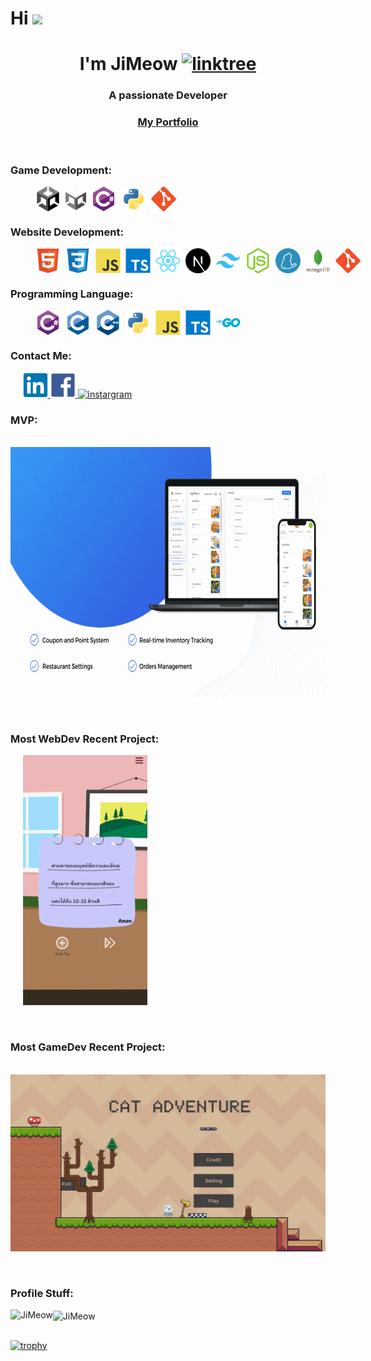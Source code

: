 # Hi ![](https://user-images.githubusercontent.com/18350557/176309783-0785949b-9127-417c-8b55-ab5a4333674e.gif)
<h1 align="center" item="center">I'm JiMeow
<a href="https://linktr.ee/jimeow"> 
    <img src="https://assets.production.linktr.ee/a8fffeb2b124e17b010e3b9a85996b6e85334b56/favicon/apple-icon-180x180.png" alt="linktree" width="32" height="32"/>
</a></h1>

<h3 align="center" class="red">A passionate Developer</h3>
<h3 align="center" > <a href="https://jimeow-portfolio.vercel.app">My Portfolio </a></h3>


<br>
<div style="display: flex; flex-direction: column;">
    <h3 style="">Game Development:</h3>
    <div style="display: flex; gap: 8px; margin-left: 16px;">
        &nbsp;&nbsp;&nbsp;&nbsp;
        <img src="https://raw.githubusercontent.com/devicons/devicon/master/icons/unity/unity-original.svg#gh-light-mode-only" alt="unity" width="40" height="40"/>
        <img src="unity-black-theme.png#gh-dark-mode-only#gh-dark-mode-only" alt="unity" width="33" height="38"/>
        <img src="https://raw.githubusercontent.com/devicons/devicon/master/icons/csharp/csharp-original.svg" alt="csharp" width="40" height="40"/> 
        <img src="https://raw.githubusercontent.com/devicons/devicon/master/icons/python/python-original.svg" alt="python" width="40" height="40"/>
        <img src="https://raw.githubusercontent.com/devicons/devicon/55609aa5bd817ff167afce0d965585c92040787a/icons/git/git-plain.svg" alt="git" width="40" height="40"/>
    </div>
    <h3 style="">Website Development:</h3>
    <div style="display: flex; gap: 8px; margin-left: 16px;">
        &nbsp;&nbsp;&nbsp;&nbsp;
        <img src="https://raw.githubusercontent.com/devicons/devicon/master/icons/html5/html5-original.svg" alt="html5" width="40" height="40"/>
        <img src="https://raw.githubusercontent.com/devicons/devicon/55609aa5bd817ff167afce0d965585c92040787a/icons/css3/css3-original.svg" alt="css" width="40" height="40"/>
        <img src="https://raw.githubusercontent.com/devicons/devicon/55609aa5bd817ff167afce0d965585c92040787a/icons/javascript/javascript-original.svg" alt="javascripts" width="40" height="40"/>
        <img src="https://raw.githubusercontent.com/devicons/devicon/55609aa5bd817ff167afce0d965585c92040787a/icons/typescript/typescript-original.svg" alt="typescripts" width="40" height="40"/>
        <img src="https://raw.githubusercontent.com/devicons/devicon/master/icons/react/react-original.svg" alt="react" width="40" height="40"/>
        <img src="https://raw.githubusercontent.com/devicons/devicon/55609aa5bd817ff167afce0d965585c92040787a/icons/nextjs/nextjs-original.svg" alt="nextjs" width="40" height="40"/>
        <img src="https://raw.githubusercontent.com/devicons/devicon/55609aa5bd817ff167afce0d965585c92040787a/icons/tailwindcss/tailwindcss-plain.svg" alt="tailwindcss" width="40" height="40"/>
        <img src="https://raw.githubusercontent.com/devicons/devicon/master/icons/nodejs/nodejs-original.svg" alt="nodejs" width="40" height="40"/>
        <img src="https://raw.githubusercontent.com/devicons/devicon/55609aa5bd817ff167afce0d965585c92040787a/icons/yarn/yarn-original.svg" alt="yarn" width="40" height="40"/>
        <img src="https://raw.githubusercontent.com/devicons/devicon/55609aa5bd817ff167afce0d965585c92040787a/icons/mongodb/mongodb-original-wordmark.svg" alt="mongodb" width="40" height="40"/>
        <img src="https://raw.githubusercontent.com/devicons/devicon/55609aa5bd817ff167afce0d965585c92040787a/icons/git/git-plain.svg" alt="git" width="40" height="40"/>
    </div>
    <h3 style="">Programming Language:</h3>
    <div style="display: flex; gap: 8px; margin-left: 16px;">
        &nbsp;&nbsp;&nbsp;&nbsp;
        <img src="https://raw.githubusercontent.com/devicons/devicon/master/icons/csharp/csharp-original.svg" alt="csharp" width="40" height="40"/> 
        <img src="https://raw.githubusercontent.com/devicons/devicon/master/icons/c/c-original.svg" alt="c" width="40" height="40"/> 
        <img src="https://raw.githubusercontent.com/devicons/devicon/master/icons/cplusplus/cplusplus-original.svg" alt="cplusplus" width="40" height="40"/> 
        <img src="https://raw.githubusercontent.com/devicons/devicon/master/icons/python/python-original.svg" alt="python" width="40" height="40"/>
        <img src="https://raw.githubusercontent.com/devicons/devicon/55609aa5bd817ff167afce0d965585c92040787a/icons/javascript/javascript-original.svg" alt="javascripts" width="40" height="40"/>
        <img src="https://raw.githubusercontent.com/devicons/devicon/55609aa5bd817ff167afce0d965585c92040787a/icons/typescript/typescript-original.svg" alt="typescripts" width="40" height="40"/>
        <img src="https://raw.githubusercontent.com/devicons/devicon/55609aa5bd817ff167afce0d965585c92040787a/icons/go/go-original-wordmark.svg" alt="javascripts" width="40" height="40"/>
    </div>
</div>

<h3 align="left"> Contact Me:</h3>
&nbsp;&nbsp;&nbsp;&nbsp;
<a href="https://www.linkedin.com/in/JiMeow"> 
    <img src="https://raw.githubusercontent.com/devicons/devicon/master/icons/linkedin/linkedin-original.svg" alt="linkedin" width="40" height="40"/>
</a>
<a href="https://www.facebook.com/profile.php?id=100002980307173"> 
    <img src="https://raw.githubusercontent.com/devicons/devicon/master/icons/facebook/facebook-original.svg" alt="facebook" width="40" height="40"/>
</a>
<a href="https://www.instagram.com/ixq_jrt/"> 
    <img src="https://raw.githubusercontent.com/rahuldkjain/github-profile-readme-generator/master/src/images/icons/Social/instagram.svg" alt="instargram" width="40" height="40"/>
</a>

<br>
<h3 align="left"> MVP:</h3>
<p> 
    &nbsp;&nbsp;&nbsp;&nbsp;
    <a href="https://meeorder-frontend.vercel.app" >
        <img src="meeorder.gif" alt="Meeorder" height="400"/>
    </a>
</p>

<br>
<h3 align="left"> Most WebDev Recent Project:</h3>
<p> 
    &nbsp;&nbsp;&nbsp;&nbsp;
    <a href="https://tips-meow.vercel.app/" >
        <img src="TipsGif.gif" alt="Tips" height="400"/>
    </a>
</p>

<br>
<h3 align="left"> Most GameDev Recent Project:</h3>
<p>
    &nbsp;&nbsp;&nbsp;&nbsp;
    <a href="https://cat-adventure.vercel.app/" >
        <img src="CatAdventure.gif" alt="CatAdventure" width="900"/>
    </a>
</p>

<br>
<h3 align="left"> Profile Stuff:</h3>
<p> <img align="left" src="https://github-readme-stats.vercel.app/api?username=JiMeow&show_icons=true&theme=radical" alt="JiMeow" />
<p> <img align="center" src="https://github-readme-stats.vercel.app/api/top-langs/?username=JiMeow&hide=Shaderlab,Tex,ASP.net,HLSL&theme=dark&layout=compact" alt="JiMeow" />

<h2></h2>

[![trophy](https://github-profile-trophy.vercel.app/?username=JiMeow&column=5&margin-w=15&margin-h=15&theme=algolia)](https://github.com/ryo-ma/github-profile-trophy)

<br>
